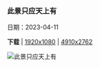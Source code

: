 ### 此景只应天上有

日期：2023-04-11

**下载**  |  [1920x1080](https://cn.bing.com/th?id=OHR.EuropeFromISS_ZH-CN0722816540_1920x1080.jpg)  |  [4910x2762](https://cn.bing.com/th?id=OHR.EuropeFromISS_ZH-CN0722816540_UHD.jpg)

![此景只应天上有](https://cn.bing.com/th?id=OHR.EuropeFromISS_ZH-CN0722816540_1920x1080.jpg "从国际空间站拍摄的地球 (© Tim Peake/ESA/NASA via Getty Images)")


